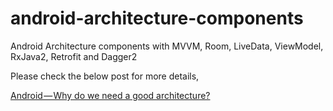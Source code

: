 # android-architecture-components
Android Architecture components with MVVM, Room, LiveData, ViewModel, RxJava2, Retrofit and Dagger2

Please check the below post for more details,

[Android — Why do we need a good architecture?][TUTURL]







[TUTURL]: https://medium.com/@shanmugasanthosh/android-why-do-we-need-a-good-architecture-18bdab042d78
